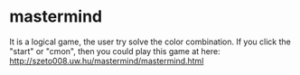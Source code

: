 # mastermind
It is a logical game, the user try solve the color combination.
If you click the "start" or "cmon", then you could play this game at here: http://szeto008.uw.hu/mastermind/mastermind.html
